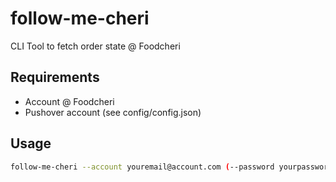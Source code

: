 # follow-me-cheri

CLI Tool to fetch order state @ Foodcheri

## Requirements

- Account @ Foodcheri
- Pushover account (see config/config.json)

## Usage

```bash
follow-me-cheri --account youremail@account.com (--password yourpassword)
```

